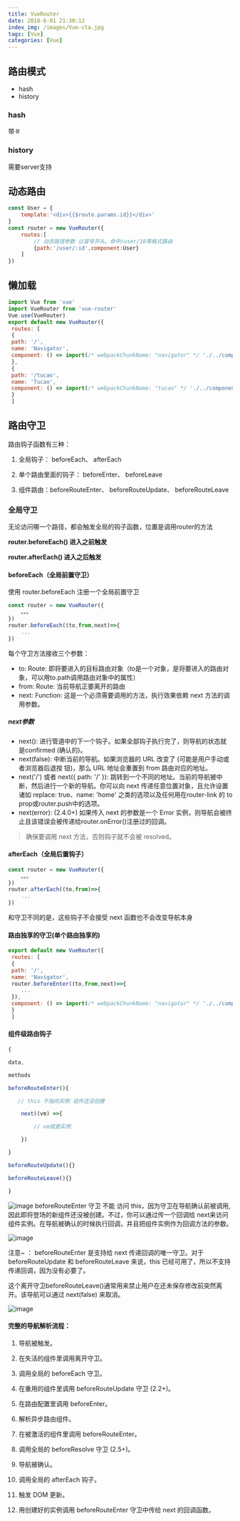 ```yaml
---
title: VueRouter
date: 2018-6-01 21:30:12
index_img: /images/Vue-cta.jpg
tags: [Vue]
categories: [Vue]
---
```

## 路由模式
- hash
- history
<!-- more -->

### hash
带＃
### history
需要server支持

## 动态路由

```js
const User = {
    template:'<div>{{$route.params.id}}</div>'
}
const router = new VueRouter({
    routes:[
        // 动态路径参数 以冒号开头。命中/user/10等格式路由
        {path:'/user/:id',component:User}
    ]
})
```
## 懒加载

```js
import Vue from 'vue'
import VueRouter from 'vue-router'
Vue.use(VueRouter)
export default new VueRouter({
 routes: [
 {
 path: '/',
 name: 'Navigator',
 component: () => import(/* webpackChunkName: "navigator" */ './../components/Navigator')
 },
 {
 path: '/tucao',
 name: 'Tucao',
 component: () => import(/* webpackChunkName: "tucao" */ './../components/Tucao')
 }
 ]
```
## 路由守卫
路由钩子函数有三种：
1. 全局钩子： beforeEach、 afterEach

2. 单个路由里面的钩子： beforeEnter、 beforeLeave

3. 组件路由：beforeRouteEnter、 beforeRouteUpdate、 beforeRouteLeave

### 全局守卫
无论访问哪一个路径，都会触发全局的钩子函数，位置是调用router的方法

**router.beforeEach() 进入之前触发**

**router.afterEach() 进入之后触发**

#### beforeEach（全局前置守卫）
使用 router.beforeEach 注册一个全局前置守卫

```js
const router = new VueRouter({
    。。。
})
router.beforeEach((to,from,next)=>{
    ...
})
```
每个守卫方法接收三个参数：
- to: Route: 即将要进入的目标路由对象（to是一个对象，是将要进入的路由对象，可以用to.path调用路由对象中的属性）
- from: Route: 当前导航正要离开的路由
- next: Function: 这是一个必须需要调用的方法，执行效果依赖 next 方法的调用参数。

##### next参数
 - next(): 进行管道中的下一个钩子。如果全部钩子执行完了，则导航的状态就是confirmed (确认的)。
 - next(false): 中断当前的导航。如果浏览器的 URL 改变了 (可能是用户手动或者浏览器后退按 钮)，那么 URL 地址会重置到 from 路由对应的地址。
 - next('/') 或者 next({ path: '/' }): 跳转到一个不同的地址。当前的导航被中断，然后进行一个新的导航。你可以向 next 传递任意位置对象，且允许设置诸如 replace: true、name: 'home' 之类的选项以及任何用在router-link 的 to prop或router.push中的选项。
 - next(error): (2.4.0+) 如果传入 next 的参数是一个 Error 实例，则导航会被终止且该错误会被传递给router.onError()注册过的回调。

> 确保要调用 next 方法，否则钩子就不会被 resolved。

#### afterEach（全局后置钩子）

```js
const router = new VueRouter({
    。。。
})
router.afterEach((to,from)=>{
    ...
})
```
和守卫不同的是，这些钩子不会接受 next 函数也不会改变导航本身
#### 路由独享的守卫(单个路由独享的)

```js
export default new VueRouter({
 routes: [
 {
 path: '/',
 name: 'Navigator',
 router.beforeEnter((to,from,next)=>{
    ...
 }),
 component: () => import(/* webpackChunkName: "navigator" */ './../components/Navigator')
 }
 ]
```
#### 组件级路由钩子

```js
{

data,

methods

beforeRouteEnter(){

   // this 不指向实例 组件还没创建

    next((vm) =>{

        // vm就是实例

    })

}

beforeRouteUpdate(){}

beforeRouteLeave(){}

}

```

![image](luyou1.png)
beforeRouteEnter 守卫 不能 访问 this，因为守卫在导航确认前被调用,因此即将登场的新组件还没被创建。不过，你可以通过传一个回调给 next来访问组件实例。在导航被确认的时候执行回调，并且把组件实例作为回调方法的参数。

![image](luyou2.png)

注意~ ： beforeRouteEnter 是支持给 next 传递回调的唯一守卫。对于 beforeRouteUpdate 和 beforeRouteLeave 来说，this 已经可用了，所以不支持传递回调，因为没有必要了。

这个离开守卫beforeRouteLeave()通常用来禁止用户在还未保存修改前突然离开。该导航可以通过 next(false) 来取消。

![image](luyou3.png)

#### 完整的导航解析流程：

1. 导航被触发。

2. 在失活的组件里调用离开守卫。

3. 调用全局的 beforeEach 守卫。

4. 在重用的组件里调用 beforeRouteUpdate 守卫 (2.2+)。

5. 在路由配置里调用 beforeEnter。

6. 解析异步路由组件。

7. 在被激活的组件里调用 beforeRouteEnter。

8. 调用全局的 beforeResolve 守卫 (2.5+)。

9. 导航被确认。

10. 调用全局的 afterEach 钩子。

11. 触发 DOM 更新。

12. 用创建好的实例调用 beforeRouteEnter 守卫中传给 next 的回调函数。
